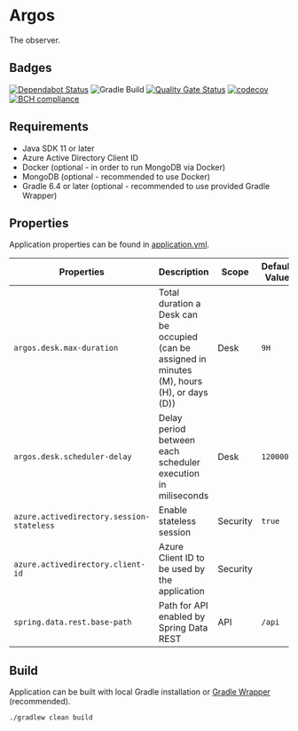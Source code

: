 # Argos
The observer.

## Badges
[![Dependabot Status](https://api.dependabot.com/badges/status?host=github&repo=rashidi/argos)](https://dependabot.com) 
![Gradle Build](https://github.com/rashidi/argos/workflows/Gradle%20Build/badge.svg) 
[![Quality Gate Status](https://sonarcloud.io/api/project_badges/measure?project=rashidi_argos&metric=alert_status)](https://sonarcloud.io/dashboard?id=rashidi_argos) 
[![codecov](https://codecov.io/gh/rashidi/argos/branch/master/graph/badge.svg)](https://codecov.io/gh/rashidi/argos) 
[![BCH compliance](https://bettercodehub.com/edge/badge/rashidi/argos?branch=master)](https://bettercodehub.com/)

## Requirements
  - Java SDK 11 or later
  - Azure Active Directory Client ID
  - Docker (optional - in order to run MongoDB via Docker)
  - MongoDB (optional - recommended to use Docker)
  - Gradle 6.4 or later (optional - recommended to use provided Gradle Wrapper)

## Properties
Application properties can be found in [application.yml](src/main/resources/application.yml).

| Properties | Description | Scope | Default Value |
|------------|-------------|-------|---------------|
| `argos.desk.max-duration`| Total duration a Desk can be occupied (can be assigned in minutes (M), hours (H), or days (D)) | Desk | `9H` |
| `argos.desk.scheduler-delay`| Delay period between each scheduler execution in miliseconds | Desk | `120000`
| `azure.activedirectory.session-stateless` | Enable stateless session | Security | `true`
| `azure.activedirectory.client-id` | Azure Client ID to be used by the application | Security | |
| `spring.data.rest.base-path` | Path for API enabled by Spring Data REST | API | `/api`

## Build
Application can be built with local Gradle installation or [Gradle Wrapper](gradlew) (recommended).

`./gradlew clean build`